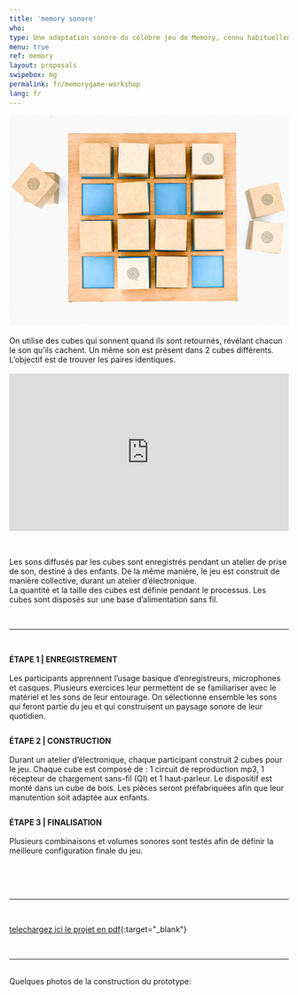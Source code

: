 ```yaml
---
title: 'memory sonore'
who: 
type: Une adaptation sonore du célèbre jeu de Memory, connu habituellement avec des images.  
menu: true
ref: memory
layout: proposals
swipebox: mg
permalink: fr/memorygame-workshop
lang: fr
---
```

<img src="../assets/posts/memorygame1.jpg" class="img-border">

<br>
<br>
On utilise des cubes qui sonnent quand ils sont retournés, révélant chacun le son qu’ils cachent. Un même son est présent dans 2 cubes différents.  L’objectif est de trouver les paires identiques. 
<br>
<br>
<div class="video-wrapper-side video-wrapper-16x9"><div style="padding:56.25% 0 0 0;position:relative;"><iframe src="https://player.vimeo.com/video/512180495?title=0&byline=0&portrait=0" style="position:absolute;top:0;left:0;width:100%;height:100%;" frameborder="0" allow="autoplay; fullscreen; picture-in-picture" allowfullscreen></iframe></div></div>
<br><br>

Les sons diffusés par les cubes sont enregistrés pendant un atelier de prise de son, destiné à des enfants. De la même manière, le jeu est construit de manière collective, durant un atelier d’électronique. 
<br>
La quantité et la taille des cubes est définie pendant le processus. 
Les cubes sont disposés sur une base d’alimentation sans fil. 


<br>

---

<br>
<div class="row">
  <div class="column">
     <p>
      <b>ÉTAPE 1 | ENREGISTREMENT</b><br><br>
Les participants apprennent l’usage basique d’enregistreurs, microphones et casques. Plusieurs exercices leur permettent de se familiariser avec le matériel et les sons de leur entourage. On sélectionne ensemble les sons qui feront partie du jeu et qui construisent un paysage sonore de leur quotidien. 
      </p>
   </div>
    <div class="column">
          <p>
<b>ÉTAPE 2 | CONSTRUCTION</b><br><br>
Durant un atelier d’électronique, chaque participant construit 2 cubes pour le jeu. Chaque cube est composé de : 1 circuit de reproduction mp3, 1 récepteur de chargement sans-fil (QI) et 1 haut-parleur. Le dispositif est monté dans un cube de bois. Les pièces seront préfabriquées afin que leur manutention soit adaptée aux enfants. 
      </p>
    </div>
    <div class="column">
          <p>
<b>ÉTAPE 3 | FINALISATION</b><br><br>
Plusieurs combinaisons et volumes sonores sont testés afin de définir la meilleure configuration finale du jeu. 
      </p>
    </div>
</div>
<br>
<br>

 
<br>
 
---

<br>

[telechargez ici le projet en pdf](../assets/docs/memory-sonore.pdf){:target="_blank"} 

<br>
 
---

<br>
Quelques photos de la construction du prototype: